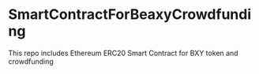 # SmartContractForBeaxyCrowdfunding
This repo includes Ethereum ERC20 Smart Contract for BXY token and crowdfunding 
